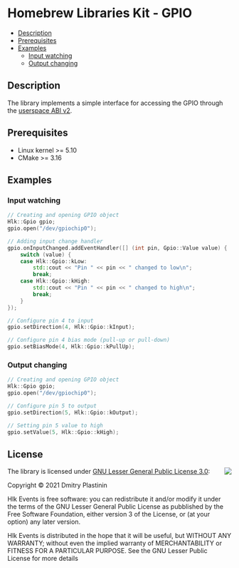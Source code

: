 # Homebrew Libraries Kit - GPIO

- [Description](#description)
- [Prerequisites](#prerequisites)
- [Examples](#examples)
    - [Input watching](#input-watching)
    - [Output changing](#output-changing)

## Description

The library implements a simple interface for accessing the GPIO through the [userspace ABI v2](https://github.com/torvalds/linux/blob/v5.10/include/uapi/linux/gpio.h).

## Prerequisites

- Linux kernel >= 5.10
- CMake >= 3.16

## Examples

### Input watching

```cpp
// Creating and opening GPIO object
Hlk::Gpio gpio;
gpio.open("/dev/gpiochip0");

// Adding input change handler
gpio.onInputChanged.addEventHandler([] (int pin, Gpio::Value value) {
    switch (value) {
    case Hlk::Gpio::kLow:
        std::cout << "Pin " << pin << " changed to low\n";
        break;
    case Hlk::Gpio::kHigh:
        std::cout << "Pin " << pin << " changed to high\n";
        break;
    }
});

// Configure pin 4 to input
gpio.setDirection(4, Hlk::Gpio::kInput);

// Configure pin 4 bias mode (pull-up or pull-down)
gpio.setBiasMode(4, Hlk::Gpio::kPullUp);
```

### Output changing

```cpp
// Creating and opening GPIO object
Hlk::Gpio gpio;
gpio.open("/dev/gpiochip0");

// Configure pin 5 to output
gpio.setDirection(5, Hlk::Gpio::kOutput);

// Setting pin 5 value to high
gpio.setValue(5, Hlk::Gpio::kHigh);
```

## License

<img align="right" src="https://www.gnu.org/graphics/lgplv3-with-text-154x68.png">

The library is licensed under [GNU Lesser General Public License 3.0](https://www.gnu.org/licenses/lgpl-3.0.txt):

Copyright © 2021 Dmitry Plastinin

Hlk Events is free software: you can redistribute it and/or modify it under the terms of the GNU Lesser General Public License as pubblished by the Free Software Foundation, either version 3 of the License, or (at your option) any later version.

Hlk Events is distributed in the hope that it will be useful, but WITHOUT ANY WARRANTY; without even the implied warranty of MERCHANTABILITY or FITNESS FOR A PARTICULAR PURPOSE. See the GNU Lesser Public License for more details